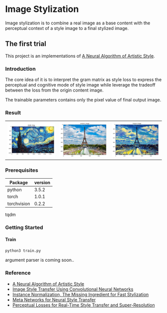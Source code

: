 # Image Stylization

Image stylization is to combine a real image as a base content with the perceptual context of a style image to a final stylized image.

## The first trial

This project is an implementations of [A Neural Algorithm of Artistic Style](https://arxiv.org/abs/1508.06576). 

### Introduction

The core idea of it is to interpret the gram matrix as style loss to express the perceptual and cognitive mode of style image while leverage the tradeoff between the loss from the origin content image.

The trainable parameters contains only the pixel value of final output image.

### Result

<table>
    <tr>
        <td><img src=./image/myplot1.png border=0></td>
        <td><img src=./image/myplot2.png border=0></td>
        <td><img src=./image/myplot3.png border=0></td>
    </tr>
</table>

### Prerequisites

| **Package** | **version** |
|-------------|-------------|
| python      | 3.5.2       |
| torch       | 1.0.1       |
| torchvision | 0.2.2       |

tqdm

### Getting Started

#### Train

`python3 train.py`

argument parser is coming soon.. 

### Reference

- [A Neural Algorithm of Artistic Style](https://arxiv.org/abs/1508.06576)
- [Image Style Transfer Using Convolutional Neural Networks](https://www.cv-foundation.org/openaccess/content_cvpr_2016/papers/Gatys_Image_Style_Transfer_CVPR_2016_paper.pdf)
- [Instance Normalization, The Missing Ingredient for Fast Stylization](https://arxiv.org/pdf/1607.08022)
- [Meta Networks for Neural Style Transfer](http://openaccess.thecvf.com/content_cvpr_2018/papers/Shen_Neural_Style_Transfer_CVPR_2018_paper.pdf)
- [Perceptual Losses for Real-Time Style Transfer and Super-Resolution](https://arxiv.org/abs/1603.08155)


